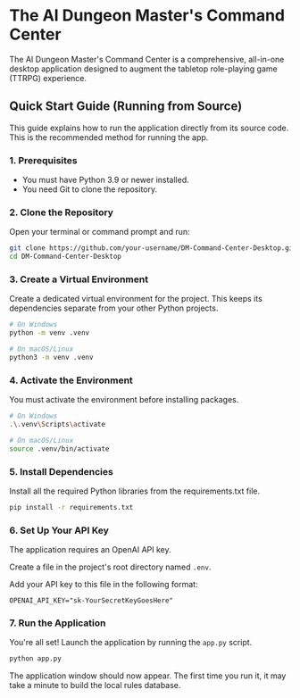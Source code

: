# The AI Dungeon Master's Command Center

The AI Dungeon Master's Command Center is a comprehensive, all-in-one desktop application designed to augment the tabletop role-playing game (TTRPG) experience.

## Quick Start Guide (Running from Source)

This guide explains how to run the application directly from its source code. This is the recommended method for running the app.

### 1. Prerequisites
* You must have Python 3.9 or newer installed.
* You need Git to clone the repository.

### 2. Clone the Repository
Open your terminal or command prompt and run:
```bash
git clone https://github.com/your-username/DM-Command-Center-Desktop.git
cd DM-Command-Center-Desktop
```
### 3. Create a Virtual Environment
Create a dedicated virtual environment for the project. This keeps its dependencies separate from your other Python projects.

```bash
# On Windows
python -m venv .venv

# On macOS/Linux
python3 -m venv .venv
```
### 4. Activate the Environment
You must activate the environment before installing packages.

```bash
# On Windows
.\.venv\Scripts\activate

# On macOS/Linux
source .venv/bin/activate
```
### 5. Install Dependencies
Install all the required Python libraries from the requirements.txt file.

```bash
pip install -r requirements.txt
```
### 6. Set Up Your API Key
The application requires an OpenAI API key.

Create a file in the project's root directory named `.env`.

Add your API key to this file in the following format:
```
OPENAI_API_KEY="sk-YourSecretKeyGoesHere"
```
### 7. Run the Application
You're all set! Launch the application by running the `app.py` script.

```bash
python app.py
```
The application window should now appear. The first time you run it, it may take a minute to build the local rules database.
